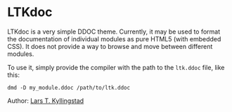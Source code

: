 LTKdoc
======

LTKdoc is a very simple DDOC theme.  Currently, it may be used to format the
documentation of individual modules as pure HTML5 (with embedded CSS).  It
does not provide a way to browse and move between different modules.

To use it, simply provide the compiler with the path to the `ltk.ddoc` file,
like this:

    dmd -D my_module.ddoc /path/to/ltk.ddoc

Author: [Lars T. Kyllingstad](https://github.com/kyllingstad)
